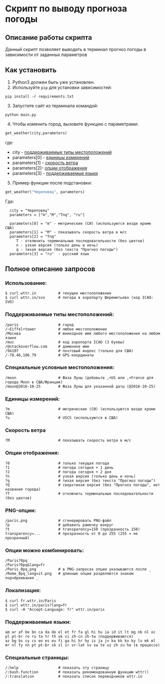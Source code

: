 # Скрипт по выводу прогноза погоды

## Описание работы скрипта
Данный скрипт позволяет выводить в терминал прогноз погоды
в зависимости от заданных параметров


## Как установить
1. Python3 должен быть уже установлен. 
2. Используйте `pip` для установки зависимостей:

```
pip install -r requirements.txt
```

3. Запустите сайт из терминала командой:

```
python main.py
```

4. Чтобы изменить город, вызовите функцию с параметрами:

``` python
get_weather(city,parameters)
```

где:
- city - [поддерживаемые типы местоположений](https://github.com/DevmanYur/D1.5.1-API-weather?tab=readme-ov-file#%D0%BF%D0%BE%D0%B4%D0%B4%D0%B5%D1%80%D0%B6%D0%B8%D0%B2%D0%B0%D0%B5%D0%BC%D1%8B%D0%B5-%D1%82%D0%B8%D0%BF%D1%8B-%D0%BC%D0%B5%D1%81%D1%82%D0%BE%D0%BF%D0%BE%D0%BB%D0%BE%D0%B6%D0%B5%D0%BD%D0%B8%D0%B9)
- parameters[0] - [единицы измерений](https://github.com/DevmanYur/D1.5.1-API-weather?tab=readme-ov-file#%D0%B5%D0%B4%D0%B8%D0%BD%D0%B8%D1%86%D1%8B-%D0%B8%D0%B7%D0%BC%D0%B5%D1%80%D0%B5%D0%BD%D0%B8%D0%B9)
- parameters[1] - [скорость ветра](https://github.com/DevmanYur/D1.5.1-API-weather?tab=readme-ov-file#%D1%81%D0%BA%D0%BE%D1%80%D0%BE%D1%81%D1%82%D1%8C-%D0%B2%D0%B5%D1%82%D1%80%D0%B0)
- parameters[2]- [опции отображения](https://github.com/DevmanYur/D1.5.1-API-weather?tab=readme-ov-file#%D0%BE%D0%BF%D1%86%D0%B8%D0%B8-%D0%BE%D1%82%D0%BE%D0%B1%D1%80%D0%B0%D0%B6%D0%B5%D0%BD%D0%B8%D1%8F)
- parameters[3] - [поддерживаемые языки](https://github.com/DevmanYur/D1.5.1-API-weather?tab=readme-ov-file#%D0%BF%D0%BE%D0%B4%D0%B4%D0%B5%D1%80%D0%B6%D0%B8%D0%B2%D0%B0%D0%B5%D0%BC%D1%8B%D0%B5-%D1%8F%D0%B7%D1%8B%D0%BA%D0%B8)


5. Пример функции после подстановки:
``` python
get_weather("Череповец", parameters)
```
Где:

      city = "Череповец"
      parameters = ["m","M","Tnq", "ru"]

      parameters[0] = "m" - метрические (СИ) (используются везде кроме США)
      parameters[1] = "M" - показывать скорость ветра в м/с
      parameters[2] = "Tnq"
         T - отключить терминальные последовательности (без цветов)
         n - узкая версия (только день и ночь)
         q - тихая версия (без текста "Прогноз погоды")
      parameters[3] = "ru"  - русский язык



## Полное описание запросов
### Использование:

    $ curl wttr.in          # текущее местоположение
    $ curl wttr.in/svo      # погода в аэропорту Шереметьево (код ICAO: SVO)

### Поддерживаемые типы местоположений:

    /paris                  # город
    /~Eiffel+tower          # любое местоположение
    /Москва                 # юникодное имя любого местоположения на любом языке
    /muc                    # код аэропорта ICAO (3 буквы)
    /@stackoverflow.com     # доменное имя
    /94107                  # почтовый индекс (только для США)
    /-78.46,106.79          # GPS-координаты

### Специальные условные местоположения:

    /moon                   # Фаза Луны (добавьте ,+US или ,+France для города Moon в США/Франции)
    /moon@2016-10-25        # Фаза Луны для указанной даты (@2016-10-25)

### Единицы измерений:

    ?m                      # метрические (СИ) (используются везде кроме США)
    ?u                      # USCS (используются в США)

### Скорость ветра
    ?M                      # показывать скорость ветра в м/с

### Опции отображения:

    ?0                      # только текущая погода
    ?1                      # погода сегодня + 1 день
    ?2                      # погода сегодня + 2 дня
    ?n                      # узкая версия (только день и ночь)
    ?q                      # тихая версия (без текста "Прогноз погоды")
    ?Q                      # сверхтихая версия (без "Прогноз погоды", нет названия города)
    ?T                      # отключить терминальные последовательности (без цветов)

### PNG-опции:

    /paris.png              # сгенерировать PNG-файл
    ?p                      # добавить рамочку вокруг
    ?t                      # transparency=150 (прозрачность 150)
    transparency=...        # прозрачность от 0 до 255 (255 = не прозрачный)

### Опции можно комбинировать:

    /Paris?0pq
    /Paris?0pq&lang=fr
    /Paris_0pq.png          # в PNG-запросах опции указываются после _
    /Rome_0pq_lang=it.png   # длинные опции разделяются знаком подчёркивания _

### Локализация:

    $ curl fr.wttr.in/Paris
    $ curl wttr.in/paris?lang=fr
    $ curl -H "Accept-Language: fr" wttr.in/paris

### Поддерживаемые языки:

    am ar af be bn ca da de el et fr fa gl hi hu ia id it lt mg nb nl oc pl pt-br ro ru ta tr th uk vi zh-cn zh-tw (поддерживаются)
    az bg bs cy cs eo es eu fi ga hi hr hy is ja jv ka kk ko ky lv mk ml mr nl fy nn pt pt-br sk sl sr sr-lat sv sw te uz zh zu he (в процессе)

### Специальные страницы:

    /:help                  # показать эту страницу
    /:bash.function         # показать рекомендованную функцию wttr()
    /:translation           # показать список переводчиков wttr.in

